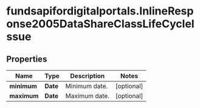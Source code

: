 # fundsapifordigitalportals.InlineResponse2005DataShareClassLifeCycleIssue

## Properties

Name | Type | Description | Notes
------------ | ------------- | ------------- | -------------
**minimum** | **Date** | Minimum date. | [optional] 
**maximum** | **Date** | Maximum date. | [optional] 



